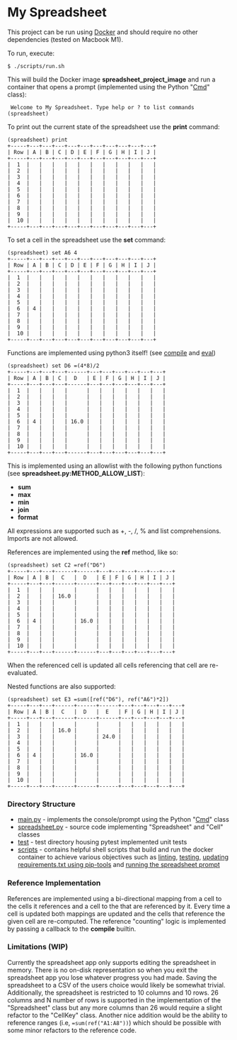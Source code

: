 # My Spreadsheet

This project can be run using [Docker](https://www.docker.com/) and should require no other dependencies (tested on Macbook M1).

To run, execute:
```
$ ./scripts/run.sh
```

This will build the Docker image **spreadsheet_project_image** and run a container that opens a prompt (implemented using the Python "[Cmd](https://docs.python.org/3/library/cmd.html)" class):

```
 Welcome to My Spreadsheet. Type help or ? to list commands
(spreadsheet)
```

To print out the current state of the spreadsheet use the **print** command:

```
(spreadsheet) print
+-----+---+---+---+---+---+---+---+---+---+---+
| Row | A | B | C | D | E | F | G | H | I | J |
+-----+---+---+---+---+---+---+---+---+---+---+
|  1  |   |   |   |   |   |   |   |   |   |   |
|  2  |   |   |   |   |   |   |   |   |   |   |
|  3  |   |   |   |   |   |   |   |   |   |   |
|  4  |   |   |   |   |   |   |   |   |   |   |
|  5  |   |   |   |   |   |   |   |   |   |   |
|  6  |   |   |   |   |   |   |   |   |   |   |
|  7  |   |   |   |   |   |   |   |   |   |   |
|  8  |   |   |   |   |   |   |   |   |   |   |
|  9  |   |   |   |   |   |   |   |   |   |   |
|  10 |   |   |   |   |   |   |   |   |   |   |
+-----+---+---+---+---+---+---+---+---+---+---+
```

To set a cell in the spreadsheet use the **set** command:

```
(spreadsheet) set A6 4
+-----+---+---+---+---+---+---+---+---+---+---+
| Row | A | B | C | D | E | F | G | H | I | J |
+-----+---+---+---+---+---+---+---+---+---+---+
|  1  |   |   |   |   |   |   |   |   |   |   |
|  2  |   |   |   |   |   |   |   |   |   |   |
|  3  |   |   |   |   |   |   |   |   |   |   |
|  4  |   |   |   |   |   |   |   |   |   |   |
|  5  |   |   |   |   |   |   |   |   |   |   |
|  6  | 4 |   |   |   |   |   |   |   |   |   |
|  7  |   |   |   |   |   |   |   |   |   |   |
|  8  |   |   |   |   |   |   |   |   |   |   |
|  9  |   |   |   |   |   |   |   |   |   |   |
|  10 |   |   |   |   |   |   |   |   |   |   |
+-----+---+---+---+---+---+---+---+---+---+---+
```
Functions are implemented using python3 itself! (see [compile](https://docs.python.org/3/library/functions.html#compile) and [eval](https://docs.python.org/3/library/functions.html#eval))

```
(spreadsheet) set D6 =(4*8)/2
+-----+---+---+---+------+---+---+---+---+---+---+
| Row | A | B | C |  D   | E | F | G | H | I | J |
+-----+---+---+---+------+---+---+---+---+---+---+
|  1  |   |   |   |      |   |   |   |   |   |   |
|  2  |   |   |   |      |   |   |   |   |   |   |
|  3  |   |   |   |      |   |   |   |   |   |   |
|  4  |   |   |   |      |   |   |   |   |   |   |
|  5  |   |   |   |      |   |   |   |   |   |   |
|  6  | 4 |   |   | 16.0 |   |   |   |   |   |   |
|  7  |   |   |   |      |   |   |   |   |   |   |
|  8  |   |   |   |      |   |   |   |   |   |   |
|  9  |   |   |   |      |   |   |   |   |   |   |
|  10 |   |   |   |      |   |   |   |   |   |   |
+-----+---+---+---+------+---+---+---+---+---+---+
```

This is implemented using an allowlist with the following python functions (see **spreadsheet.py:METHOD_ALLOW_LIST**):

* **sum**
* **max**
* **min**
* **join**
* **format**

All expressions are supported such as +, -, /, % and list comprehensions. Imports are not allowed.

References are implemented using the **ref** method, like so:
```
(spreadsheet) set C2 =ref("D6")
+-----+---+---+------+------+---+---+---+---+---+---+
| Row | A | B |  C   |  D   | E | F | G | H | I | J |
+-----+---+---+------+------+---+---+---+---+---+---+
|  1  |   |   |      |      |   |   |   |   |   |   |
|  2  |   |   | 16.0 |      |   |   |   |   |   |   |
|  3  |   |   |      |      |   |   |   |   |   |   |
|  4  |   |   |      |      |   |   |   |   |   |   |
|  5  |   |   |      |      |   |   |   |   |   |   |
|  6  | 4 |   |      | 16.0 |   |   |   |   |   |   |
|  7  |   |   |      |      |   |   |   |   |   |   |
|  8  |   |   |      |      |   |   |   |   |   |   |
|  9  |   |   |      |      |   |   |   |   |   |   |
|  10 |   |   |      |      |   |   |   |   |   |   |
+-----+---+---+------+------+---+---+---+---+---+---+
```

When the referenced cell is updated all cells referencing that cell are re-evaluated.

Nested functions are also supported:

```
(spreadsheet) set E3 =sum([ref("D6"), ref("A6")*2])
+-----+---+---+------+------+------+---+---+---+---+---+
| Row | A | B |  C   |  D   |  E   | F | G | H | I | J |
+-----+---+---+------+------+------+---+---+---+---+---+
|  1  |   |   |      |      |      |   |   |   |   |   |
|  2  |   |   | 16.0 |      |      |   |   |   |   |   |
|  3  |   |   |      |      | 24.0 |   |   |   |   |   |
|  4  |   |   |      |      |      |   |   |   |   |   |
|  5  |   |   |      |      |      |   |   |   |   |   |
|  6  | 4 |   |      | 16.0 |      |   |   |   |   |   |
|  7  |   |   |      |      |      |   |   |   |   |   |
|  8  |   |   |      |      |      |   |   |   |   |   |
|  9  |   |   |      |      |      |   |   |   |   |   |
|  10 |   |   |      |      |      |   |   |   |   |   |
+-----+---+---+------+------+------+---+---+---+---+---+
```

### Directory Structure
* [main.py](./main.py) - implements the console/prompt using the Python "[Cmd](https://docs.python.org/3/library/cmd.html)" class
* [spreadsheet.py](./spreadsheet.py) - source code implementing "Spreadsheet" and "Cell" classes
* [test](./test) - test directory housing pytest implemented unit tests
* [scripts](./scripts) - contains helpful shell scripts that build and run the docker container to achieve various objectives such as [linting](./scripts/lint.sh), [testing](./scripts/test.sh), [updating requirements.txt using pip-tools](./scripts/update_requirements.sh) and [running the spreadsheet prompt](./scripts/run.sh)

### Reference Implementation
References are implemented using a bi-directional mapping from a cell to the cells it references and a cell to the that are referenced by it.  Every time a cell is updated both mappings are updated and the cells that reference the given cell are re-computed.  The reference "counting" logic is implemented by passing a callback to the **compile** builtin.


### Limitations (WIP)

Currently the spreadsheet app only supports editing the spreadsheet in memory.  There is no on-disk representation so when you exit the spreadsheet app you lose whatever progress you had made.  Saving the spreadsheet to a CSV of the users choice would likely be somewhat trivial.  Additionally, the spreadsheet is restricted to 10 columns and 10 rows.  26 columns and N number of rows is supported in the implementation of the "Spreadsheet" class but any more columns than 26 would require a slight refactor to the "CellKey" class.  Another nice addition would be the ability to reference ranges (i.e, ```=sum(ref("A1:A8"))```) which should be possible with some minor refactors to the reference code.
